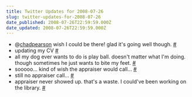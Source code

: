 ```yaml
---
title: Twitter Updates for 2008-07-26
slug: twitter-updates-for-2008-07-26
date_published: 2008-07-26T22:59:59.000Z
date_updated: 2008-07-26T22:59:59.000Z
---
```


- @[chadpearson](http://twitter.com/chadpearson) wish I could be there! glad it's going well though. [#](http://twitter.com/joelgoodman/statuses/868653442)
- updating my CV [#](http://twitter.com/joelgoodman/statuses/868687221)
- all my dog ever wants to do is play ball. doesn't matter what I'm doing. though sometimes he just wants to bite my feet. [#](http://twitter.com/joelgoodman/statuses/869048088)
- sooooo... kind of wish the appraiser would call... [#](http://twitter.com/joelgoodman/statuses/869074149)
- still no appraiser call... [#](http://twitter.com/joelgoodman/statuses/869161830)
- appraiser never showed up. that's a waste. I could've been working on the library. [#](http://twitter.com/joelgoodman/statuses/869302852)
